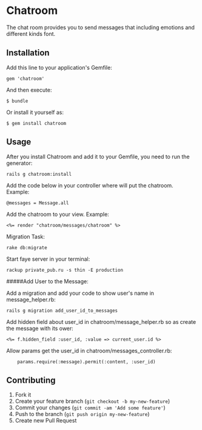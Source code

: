 # Chatroom

The chat room provides you to send messages that including emotions and different kinds
font.

## Installation

Add this line to your application's Gemfile:

    gem 'chatroom'

And then execute:

    $ bundle

Or install it yourself as:

    $ gem install chatroom


## Usage

After you install Chatroom and add it to your Gemfile, you need to run the generator:

    rails g chatroom:install

Add the code below in your controller where will put the chatroom. Example:

    @messages = Message.all

Add the chatroom to your view. Example:

    <%= render "chatroom/messages/chatroom" %>

Migration Task:

    rake db:migrate

Start faye server in your terminal:

    rackup private_pub.ru -s thin -E production

#####Add User to the Message:

Add a migration and add your code to show user's name in message\_helper.rb:

    rails g migration add_user_id_to_messages

Add hidden field about user\_id in chatroom/message\_helper.rb so as create the message with its ower:

    <%= f.hidden_field :user_id, :value => current_user.id %>

Allow params get the user\_id in chatroom/messages\_controller.rb:

		params.require(:message).permit(:content, :user_id)

## Contributing

1. Fork it
2. Create your feature branch (`git checkout -b my-new-feature`)
3. Commit your changes (`git commit -am 'Add some feature'`)
4. Push to the branch (`git push origin my-new-feature`)
5. Create new Pull Request

